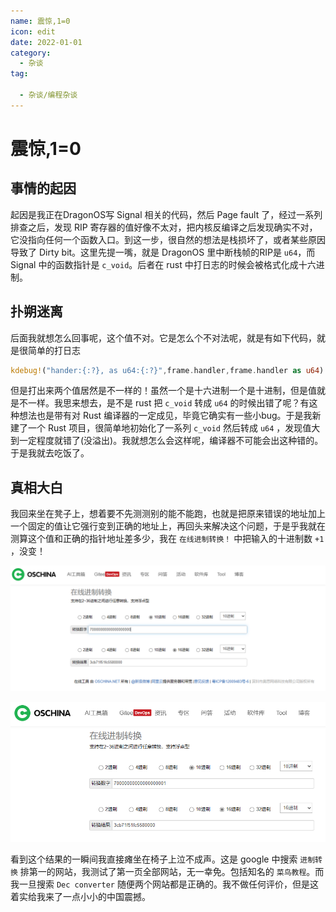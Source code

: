 ```yaml
---
name: 震惊,1=0
icon: edit
date: 2022-01-01
category:
  - 杂谈
tag:

  - 杂谈/编程杂谈
---
```


# 震惊,1=0

## 事情的起因

起因是我正在DragonOS写 Signal 相关的代码，然后 Page fault 了，经过一系列排查之后，发现 RIP 寄存器的值好像不太对，把内核反编译之后发现确实不对，它没指向任何一个函数入口。到这一步，很自然的想法是栈损坏了，或者某些原因导致了 Dirty bit。这里先提一嘴，就是 DragonOS 里中断栈帧的RIP是 `u64`，而 Signal 中的函数指针是 `c_void`。后者在 rust 中打日志的时候会被格式化成十六进制。

## 扑朔迷离

后面我就想怎么回事呢，这个值不对。它是怎么个不对法呢，就是有如下代码，就是很简单的打日志

``` rust
kdebug!("hander:{:?}, as u64:{:?}",frame.handler,frame.handler as u64)
```

但是打出来两个值居然是不一样的！虽然一个是十六进制一个是十进制，但是值就是不一样。我思来想去，是不是 rust 把 `c_void` 转成 `u64` 的时候出错了呢？有这种想法也是带有对 Rust 编译器的一定成见，毕竟它确实有一些小bug。于是我新建了一个 Rust 项目，很简单地初始化了一系列 `c_void` 然后转成 `u64` ，发现值大到一定程度就错了(没溢出)。我就想怎么会这样呢，编译器不可能会出这种错的。于是我就去吃饭了。

## 真相大白

我回来坐在凳子上，想着要不先测测别的能不能跑，也就是把原来错误的地址加上一个固定的值让它强行变到正确的地址上，再回头来解决这个问题，于是乎我就在测算这个值和正确的指针地址差多少，我在 `在线进制转换！` 中把输入的十进制数 `+1` ，没变！

![+1之前](./image/震惊,1=0/image-1.png)

![+1之后](./image/震惊,1=0/image-2.png)

看到这个结果的一瞬间我直接瘫坐在椅子上泣不成声。这是 google 中搜索 `进制转换` 排第一的网站，我测试了第一页全部网站，无一幸免。包括知名的 `菜鸟教程`。而我一旦搜索 `Dec converter` 随便两个网站都是正确的。我不做任何评价，但是这着实给我来了一点小小的中国震撼。

